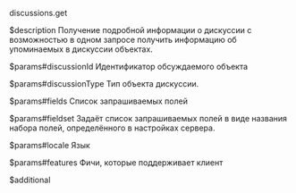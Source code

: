discussions.get

$description
Получение подробной информации о дискуссии с возможностью в одном запросе получить информацию об упоминаемых в дискуссии объектах.

$params#discussionId
Идентификатор обсуждаемого объекта

$params#discussionType
Тип объекта дискуссии.

$params#fields
Список запрашиваемых полей

$params#fieldset
Задаёт список запрашиваемых полей в виде названия набора полей, определённого в настройках сервера.

$params#locale
Язык

$params#features
Фичи, которые поддерживает клиент

$additional
